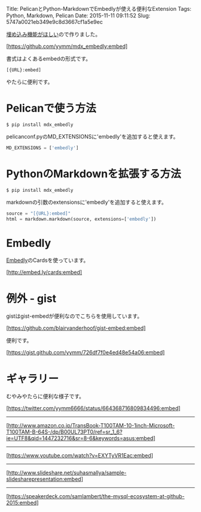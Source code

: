 Title: PelicanとPython-MarkdownでEmbedlyが使える便利なExtension
Tags: Python, Markdown, Pelican
Date: 2015-11-11 09:11:52
Slug: 5747a0021eb349e9c8d3667cf1a5e9ec

[埋め込み機能がほしい](http://blog.muuny-blue.info/e38e37a99f7de1f45d169efcdb288dd1.html "埋め込み機能がほしい")ので作りました。

[https://github.com/yymm/mdx_embedly:embed]

書式はよくあるembedの形式です。

```
[{URL}:embed]
```

やたらに便利です。

# Pelicanで使う方法

```
$ pip install mdx_embedly
```

pelicanconf.pyのMD_EXTENSIONSに'embedly'を追加すると使えます。

```python
MD_EXTENSIONS = ['embedly']
```

# PythonのMarkdownを拡張する方法

```
$ pip install mdx_embedly
```

markdownの引数のextensionsに'embedly'を追加すると使えます。

```python
source = "[{URL}:embed]"
html = markdown.markdown(source, extensions=['embedly'])
```

# Embedly

[Embedly](http://embed.ly/ "Embedly makes your content more engaging and easier to share | Embedly")のCardsを使っています。

[http://embed.ly/cards:embed]

# 例外 - gist

gistはgist-embedが便利なのでこちらを使用しています。

[https://github.com/blairvanderhoof/gist-embed:embed]

便利です。

[https://gist.github.com/yymm/726df7f0e4ed48e54a06:embed]

# ギャラリー

むやみやたらに便利な様子です。

[https://twitter.com/yymm6666/status/664368716809834496:embed]

---

[http://www.amazon.co.jp/TransBook-T100TAM-10-1inch-Microsoft-T100TAM-B-64S-/dp/B00UL73PT0/ref=sr_1_6?ie=UTF8&qid=1447232716&sr=8-6&keywords=asus:embed]

---

[https://www.youtube.com/watch?v=EXYTyVR1Eac:embed]

---

[http://www.slideshare.net/suhasmallya/sample-slidesharepresentation:embed]

---

[https://speakerdeck.com/samlambert/the-mysql-ecosystem-at-github-2015:embed]
